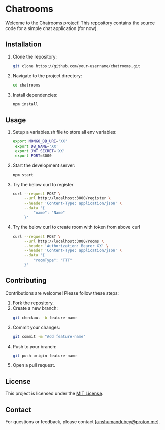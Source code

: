 # Chatrooms

Welcome to the Chatrooms project! This repository contains the source code for a simple chat application (for now).


## Installation

1. Clone the repository:
    ```bash
    git clone https://github.com/your-username/chatrooms.git
    ```
2. Navigate to the project directory:
    ```bash
    cd chatrooms
    ```
3. Install dependencies:
    ```bash
    npm install
    ```

## Usage

1. Setup a variables.sh file to store all env variables:
   ```bash
   export MONGO_DB_URI='XX'
    export DB_NAME='XX'
    export JWT_SECRET='XX'
    export PORT=3000
   ```
2. Start the development server:
    ```bash
    npm start
    ```
3. Try the below curl to register
   ```bash
   curl --request POST \
        --url http://localhost:3000/register \
        --header 'Content-Type: application/json' \
        --data '{
            "name": "Name"
        }'
   ```
4. Try the below curl to create room with token from above curl
   ```bash
   curl --request POST \
        --url http://localhost:3000/rooms \
        --header 'Authorization: Bearer XX' \
        --header 'Content-Type: application/json' \
        --data '{
            "roomType": "TTT"
        }'
   ```

## Contributing

Contributions are welcome! Please follow these steps:

1. Fork the repository.
2. Create a new branch:
    ```bash
    git checkout -b feature-name
    ```
3. Commit your changes:
    ```bash
    git commit -m "Add feature-name"
    ```
4. Push to your branch:
    ```bash
    git push origin feature-name
    ```
5. Open a pull request.

## License

This project is licensed under the [MIT License](LICENSE).

## Contact

For questions or feedback, please contact [anshumandubey@proton.me].
